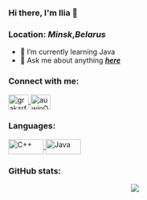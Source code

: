 ### Hi there, I'm **Ilia** 👋
### Location: *Minsk*,***Belarus***

- 🌱 I’m currently learning Java
- 💬 Ask me about anything ***[here](https://t.me/auwjnQh1Pa "Hello there!")***

<p align="left"> 
<h3 align="left">Connect with me:</h3>
<a href="https://vk.com/grakzrfe" target="blank">
  <img align="center" src="https://cdn.jsdelivr.net/npm/simple-icons@3.0.1/icons/vk.svg" alt="grakzrfe" height="30" width="40" />
</a>
<a href="https://t.me/auwjnQh1Pa" target="blank">
  <img align="center" src="https://cdn.jsdelivr.net/npm/simple-icons@3.0.1/icons/telegram.svg" alt="auwjnQh1Pa" height="30" width="40" />
</a>
</p>

<p align="left"> 
<h3 align="left">Languages:</h3>
<a href="https://en.wikipedia.org/wiki/C%2B%2B" target="blank">
  <img align="center" src="https://img.shields.io/badge/-C++-090909?style=for-the-badge&logo=C%2b%2b&logoColor=6296CC" alt="C++" height="30" width="70" />
</a>
<a href="https://www.java.com/ru/download/manual.jsp" target="blank">
  <img align="center" src="https://img.shields.io/badge/-Java-090909?style=for-the-badge&logo=Java&logoColor=00ff11" alt="Java" height="30" width="70" />
</a>
</p>

<h3 align="left">GitHub stats:</h3>
<p align="center">
  <img src="https://github-readme-stats.vercel.app/api?username=alowu&hide=issues,stars&theme=buefy&show_icons=true&cache_seconds=1800&hide_title=true" />
</p>
